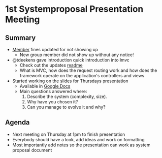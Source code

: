 # 1st Systemproposal Presentation Meeting

## Summary

* [Member](https://github.com/SEP007/resources/commit/04430b64b60958be72cbc663cf47fbc987200045#member-fines.md) fines updated for not showing up
   * New group member did not show up without any notice!
* @tdeekens gave introduction quick introduction into lmvc
   * Check out the updates [readme](https://github.com/SEP007/lmvc/blob/master/README.md)
   * What is MVC, how does the request routing work and how does the framework operate on the application's controllers and views
* Started working on the slides for Thursdays presentation
   * Available in [Google Docs](https://docs.google.com/presentation/d/13mHqbwUQVE1f4KiLgOd2J8Gym3Yrqe0DR_5QxHOjE9g/edit)
   * Main questions answered where:
      1. Describe the system (complexity, size).
      2. Why have you chosen it?
      3. Can you manage to evolve it and why?

## Agenda

* Next meeting on Thursday at 1pm to finish presentation
* Everybody should have a look, add ideas and work on formatting
* Most importantly add notes so the presentation can work as system proposal document